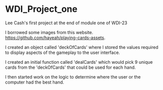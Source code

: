 # WDI_Project_one
Lee Cash's first project at the end of module one of WDI-23

I borrowed some images from this website. https://github.com/hayeah/playing-cards-assets.

I created an object called 'deckOfCards' where I stored the values required to display aspects of the gameplay to the user interface.

I created an initial function called 'dealCards' which would pick 9 unique cards from the 'deckOfCards' that could be used for each hand.

I then started work on the logic to determine where the user or the computer had the best hand.
